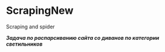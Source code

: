 # ScrapingNew
 Scraping and spider

***Задача по распарсиванию сайта со диванов по категории светильников***